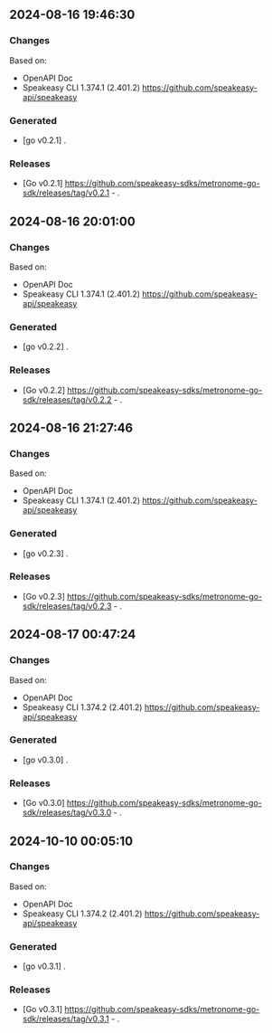 

## 2024-08-16 19:46:30
### Changes
Based on:
- OpenAPI Doc  
- Speakeasy CLI 1.374.1 (2.401.2) https://github.com/speakeasy-api/speakeasy
### Generated
- [go v0.2.1] .
### Releases
- [Go v0.2.1] https://github.com/speakeasy-sdks/metronome-go-sdk/releases/tag/v0.2.1 - .

## 2024-08-16 20:01:00
### Changes
Based on:
- OpenAPI Doc  
- Speakeasy CLI 1.374.1 (2.401.2) https://github.com/speakeasy-api/speakeasy
### Generated
- [go v0.2.2] .
### Releases
- [Go v0.2.2] https://github.com/speakeasy-sdks/metronome-go-sdk/releases/tag/v0.2.2 - .

## 2024-08-16 21:27:46
### Changes
Based on:
- OpenAPI Doc  
- Speakeasy CLI 1.374.1 (2.401.2) https://github.com/speakeasy-api/speakeasy
### Generated
- [go v0.2.3] .
### Releases
- [Go v0.2.3] https://github.com/speakeasy-sdks/metronome-go-sdk/releases/tag/v0.2.3 - .

## 2024-08-17 00:47:24
### Changes
Based on:
- OpenAPI Doc  
- Speakeasy CLI 1.374.2 (2.401.2) https://github.com/speakeasy-api/speakeasy
### Generated
- [go v0.3.0] .
### Releases
- [Go v0.3.0] https://github.com/speakeasy-sdks/metronome-go-sdk/releases/tag/v0.3.0 - .

## 2024-10-10 00:05:10
### Changes
Based on:
- OpenAPI Doc  
- Speakeasy CLI 1.374.2 (2.401.2) https://github.com/speakeasy-api/speakeasy
### Generated
- [go v0.3.1] .
### Releases
- [Go v0.3.1] https://github.com/speakeasy-sdks/metronome-go-sdk/releases/tag/v0.3.1 - .
